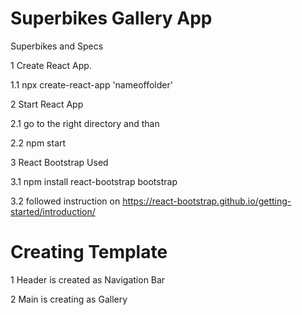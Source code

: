 # Superbikes Gallery App

Superbikes and Specs

1 Create React App.

1.1 npx create-react-app 'nameoffolder'

2 Start React App

2.1 go to the right directory and than

2.2 npm start

3 React Bootstrap Used

3.1 npm install react-bootstrap bootstrap

3.2 followed instruction on https://react-bootstrap.github.io/getting-started/introduction/

# Creating Template

1 Header is created as Navigation Bar <NavBar> 

2 Main is creating as Gallery <Gallery>
